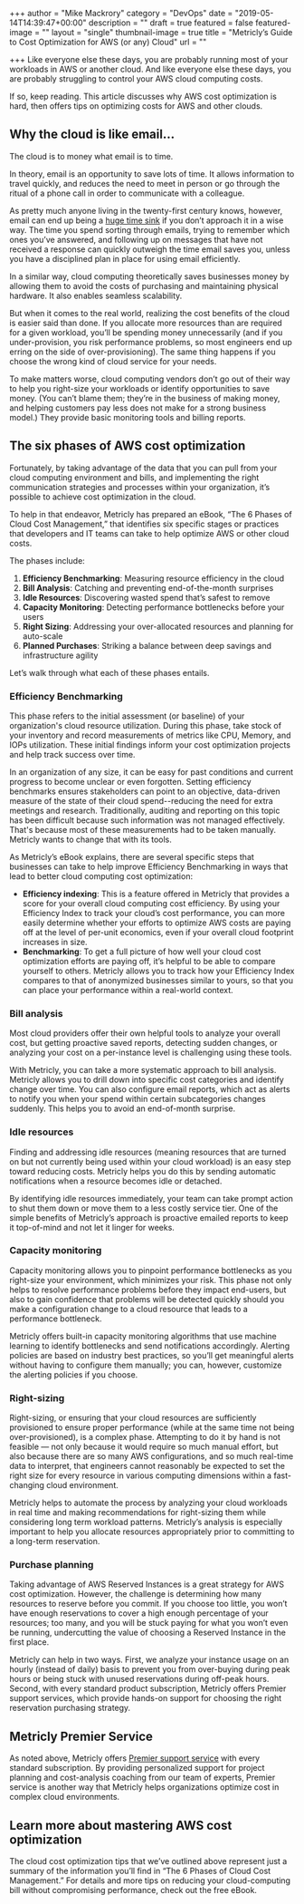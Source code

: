+++
author = "Mike Mackrory"
category = "DevOps"
date = "2019-05-14T14:39:47+00:00"
description = ""
draft = true
featured = false
featured-image = ""
layout = "single"
thumbnail-image = true
title = "Metricly’s Guide to Cost Optimization for AWS (or any) Cloud"
url = ""

+++
Like everyone else these days, you are probably running most of your workloads in AWS or another cloud. And like everyone else these days, you are probably struggling to control your AWS cloud computing costs.

If so, keep reading. This article discusses why AWS cost optimization is hard, then offers tips on optimizing costs for AWS and other clouds.

## Why the cloud is like email...

The cloud is to money what email is to time.

In theory, email is an opportunity to save lots of time. It allows information to travel quickly, and reduces the need to meet in person or go through the ritual of a phone call in order to communicate with a colleague.

As pretty much anyone living in the twenty-first century knows, however, email can end up being a [huge time sink](https://www.forbes.com/sites/annabelacton/2017/07/13/innovators-challenge-how-to-stop-wasting-time-on-emails/#675a14149788) if you don’t approach it in a wise way. The time you spend sorting through emails, trying to remember which ones you’ve answered, and following up on messages that have not received a response can quickly outweigh the time email saves you, unless you have a disciplined plan in place for using email efficiently.

In a similar way, cloud computing theoretically saves businesses money by allowing them to avoid the costs of purchasing and maintaining physical hardware. It also enables seamless scalability.

But when it comes to the real world, realizing the cost benefits of the cloud is easier said than done. If you allocate more resources than are required for a given workload, you’ll be spending money unnecessarily (and if you under-provision, you risk performance problems, so most engineers end up erring on the side of over-provisioning). The same thing happens if you choose the wrong kind of cloud service for your needs.

To make matters worse, cloud computing vendors don’t go out of their way to help you right-size your workloads or identify opportunities to save money. (You can’t blame them; they’re in the business of making money, and helping customers pay less does not make for a strong business model.) They provide basic monitoring tools and billing reports.

## The six phases of AWS cost optimization

Fortunately, by taking advantage of the data that you can pull from your cloud computing environment and bills, and implementing the right communication strategies and processes within your organization, it’s possible to achieve cost optimization in the cloud.

To help in that endeavor, Metricly has prepared an eBook, “The 6 Phases of Cloud Cost Management,” that identifies six specific stages or practices that developers and IT teams can take to help optimize AWS or other cloud costs.

The phases include:

1. **Efficiency Benchmarking**: Measuring resource efficiency in the cloud
2. **Bill Analysis**: Catching and preventing end-of-the-month surprises
3. **Idle Resources**: Discovering wasted spend that’s safest to remove
4. **Capacity Monitoring**: Detecting performance bottlenecks before your users
5. **Right Sizing**: Addressing your over-allocated resources and planning for auto-scale
6. **Planned Purchases**: Striking a balance between deep savings and infrastructure agility

Let’s walk through what each of these phases entails.

### Efficiency Benchmarking

This phase refers to the initial assessment (or baseline) of your organization's cloud resource utilization.  During this phase, take stock of your inventory and record measurements of metrics like CPU, Memory, and IOPs utilization. These initial findings  inform your cost optimization projects and help track success over time.

In an organization of any size, it can be easy for past conditions and current progress to become unclear or even forgotten. Setting efficiency benchmarks ensures stakeholders can point to an objective, data-driven measure of the state of their cloud spend--reducing the need for extra meetings and research. Traditionally, auditing and reporting on this topic has been difficult because such information was not managed effectively. That's because most of these measurements had to be taken manually. Metricly wants to change that with its tools.

As Metricly’s eBook explains, there are several specific steps that businesses can take to help improve Efficiency Benchmarking in ways that lead to better cloud computing cost optimization:

* **Efficiency indexing**: This is a feature offered in Metricly that provides a score for your overall cloud computing cost efficiency. By using your Efficiency Index to track your cloud’s cost performance, you can more easily determine whether your efforts to optimize AWS costs are paying off at the level of per-unit economics, even if your overall cloud footprint increases in size.
* **Benchmarking**: To get a full picture of how well your cloud cost optimization efforts are paying off, it’s helpful to be able to compare yourself to others. Metricly allows you to track how your Efficiency Index compares to that of anonymized businesses similar to yours, so that you can place your performance within a real-world context.

### Bill analysis

Most cloud providers offer their own helpful tools to analyze your overall cost, but getting proactive saved reports, detecting sudden changes, or analyzing your cost on a per-instance level is challenging using these tools.

With Metricly, you can take a more systematic approach to bill analysis. Metricly allows you to drill down into specific cost categories and identify change over time. You can also configure email reports, which act as alerts to notify you when your spend within certain subcategories changes suddenly. This helps you to avoid an end-of-month surprise.

### Idle resources

Finding and addressing idle resources (meaning resources that are turned on but not currently being used within your cloud workload) is an easy step toward reducing costs. Metricly helps you do this by sending automatic notifications when a resource becomes idle or detached.

By identifying idle resources immediately, your team can take prompt action to shut them down or move them to a less costly service tier. One of the simple benefits of Metricly’s approach is proactive emailed reports to keep it top-of-mind and not let it linger for weeks.

### Capacity monitoring

Capacity monitoring allows you to pinpoint performance bottlenecks as you right-size your environment, which minimizes your risk. This phase not only helps to resolve performance problems before they impact end-users, but also to gain confidence that problems will be detected quickly should you make a configuration change to a cloud resource that leads to a performance bottleneck.

Metricly offers built-in capacity monitoring algorithms that use machine learning to identify bottlenecks and send notifications accordingly. Alerting policies are based on industry best practices, so you’ll get meaningful alerts without having to configure them manually; you can, however, customize the alerting policies if you choose.

### Right-sizing

Right-sizing, or ensuring that your cloud resources are sufficiently provisioned to ensure proper performance (while at the same time not being over-provisioned), is a complex phase. Attempting to do it by hand is not feasible — not only because it would require so much manual effort, but also because there are so many AWS configurations, and so much real-time data to interpret, that engineers cannot reasonably be expected to set the right size for every resource in various computing dimensions within a fast-changing cloud environment.

Metricly helps to automate the process by analyzing your cloud workloads in real time and making recommendations for right-sizing them while considering long term workload patterns. Metricly’s analysis is especially important to help you allocate resources appropriately prior to committing to a long-term reservation.

### Purchase planning

Taking advantage of AWS Reserved Instances is a great strategy for AWS cost optimization. However, the challenge is determining how many resources to reserve before you commit. If you choose too little, you won’t have enough reservations to cover a high enough percentage of your resources; too many, and you will be stuck paying for what you won’t even be running, undercutting the value of choosing a Reserved Instance in the first place.

Metricly can help in two ways. First, we analyze your instance usage on an hourly (instead of daily) basis to prevent you from over-buying during peak hours or being stuck with unused reservations during off-peak hours. Second, with every standard product subscription, Metricly offers Premier support services, which provide hands-on support for choosing the right reservation purchasing strategy.

## Metricly Premier Service

As noted above, Metricly offers [Premier support service](https://www.metricly.com/premier-services/) with every standard subscription. By providing personalized support for project planning and cost-analysis coaching from our team of experts, Premier service is another way that Metricly helps organizations optimize cost in complex cloud environments.

## Learn more about mastering AWS cost optimization

The cloud cost optimization tips that we’ve outlined above represent just a summary of the information you’ll find in “The 6 Phases of Cloud Cost Management.” For details and more tips on reducing your cloud-computing bill without compromising performance, check out the free eBook.